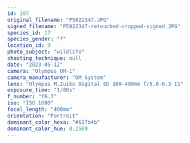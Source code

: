 ```yaml
---
id: 207
original_filename: "P5022347.JPG"
signed_filename: "P5022347-retouched-cropped-signed.JPG"
species_id: 17
species_gender: "f"
location_id: 9
photo_subject: "wildlife"
shooting_technique: null
date: "2023-05-12"
camera: "Olympus OM-1"
camera_manufacturer: "OM System"
lens: "Olympus M.Zuiko Digital ED 100-400mm f/5.0-6.3 IS"
exposure_time: "1/80s"
f_number: "f6.3"
iso: "ISO 1600"
focal_length: "400mm"
orientation: "Portrait"
dominant_color_hexa: "#617b4b"
dominant_color_hue: 0.2569
---
```

